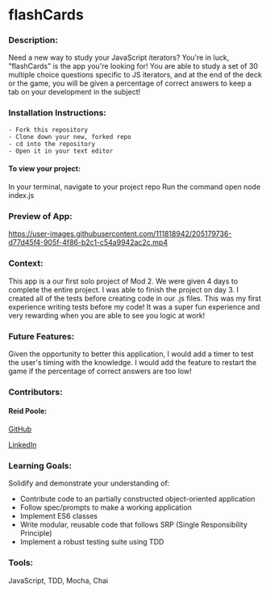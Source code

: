 # flashCards

### Description:
Need a new way to study your JavaScript iterators? You're in luck, "flashCards" is the app you're looking for!  You are able to study a set of 30 multiple choice questions specific to JS iterators, and at the end of the deck or the game, you will be given a percentage of correct answers to keep a tab on your development in the subject!

### Installation Instructions:
    - Fork this repository
    - Clone down your new, forked repo
    - cd into the repository
    - Open it in your text editor

#### To view your project:

In your terminal, navigate to your project repo
Run the command open node index.js

### Preview of App:

https://user-images.githubusercontent.com/111818942/205179736-d77d45f4-905f-4f86-b2c1-c54a9942ac2c.mp4


### Context:
This app is a our first solo project of Mod 2. We were given 4 days to complete the entire project. I was able to finish the project on day 3. I created all of the tests before creating code in our .js files.  This was my first experience writing tests before my code! It was a super fun experience and very rewarding when you are able to see you logic at work!


### Future Features:
Given the opportunity to better this application, I would add a timer to test the user's timing with the knowledge. I would add the feature to restart the game if the percentage of correct answers are too low!

### Contributors:
#### Reid Poole:
[GitHub](https://github.com/rpoole444?tab=repositories)

[LinkedIn](https://www.linkedin.com/in/reid-poole-367948a8/)
### Learning Goals:
Solidify and demonstrate your understanding of:

- Contribute code to an partially constructed object-oriented application
- Follow spec/prompts to make a working application
- Implement ES6 classes
- Write modular, reusable code that follows SRP (Single Responsibility Principle)
- Implement a robust testing suite using TDD

### Tools:
JavaScript, TDD, Mocha, Chai

